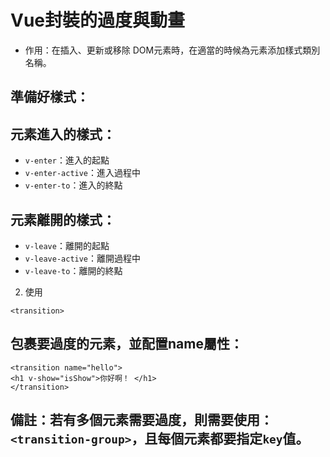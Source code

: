 # Vue封裝的過度與動畫

* 作用：在插入、更新或移除 DOM元素時，在適當的時候為元素添加樣式類別名稱。

## 準備好樣式：

## 元素進入的樣式：
* `v-enter`：進入的起點
* `v-enter-active`：進入過程中
* `v-enter-to`：進入的終點

## 元素離開的樣式：
* `v-leave`：離開的起點
* `v-leave-active`：離開過程中
* `v-leave-to`：離開的終點

2. 使用

```vue
<transition>
```

## 包裹要過度的元素，並配置name屬性：

```vue
<transition name="hello">
<h1 v-show="isShow">你好啊！ </h1>
</transition>
```

## 備註：若有多個元素需要過度，則需要使用：`<transition-group>`，且每個元素都要指定`key`值。